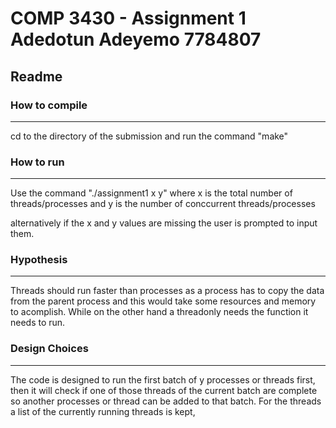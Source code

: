 # COMP 3430 - Assignment 1 Adedotun Adeyemo 7784807

## Readme

### How to compile

---

cd to the directory of the submission and run the command "make"

### How to run

---

Use the command "./assignment1 x y"
where x is the total number of threads/processes and y is the number of conccurrent threads/processes

alternatively if the x and y values are missing the user is prompted to input them.

### Hypothesis

---

Threads should run faster than processes as a process has to copy the data from the parent process and this would take some resources and memory to acomplish. While on the other hand a threadonly needs the function it needs to run.

### Design Choices

---

The code is designed to run the first batch of y processes or threads first, then it will check if one of those threads of the current batch are complete so another processes or thread can be added to that batch.
For the threads a list of the currently running threads is kept,
